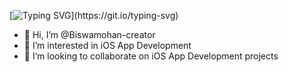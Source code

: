 [![Typing SVG](https://readme-typing-svg.demolab.com?font=Fira+Code&pause=1000&width=435&lines=print(%22Hello+World!%22);printf(%22Hello+World!%22);System.out.print(%22Hello+World!%22))](https://git.io/typing-svg)


- 👋 Hi, I’m @Biswamohan-creator
- 👀 I’m interested in iOS App Development
- 💞️ I’m looking to collaborate on iOS App Development projects

<!---
Biswamohan-creator/Biswamohan-creator is a ✨ special ✨ repository because its `README.md` (this file) appears on your GitHub profile.
You can click the Preview link to take a look at your changes.
--->
